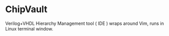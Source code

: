 # ChipVault
Verilog+VHDL Hierarchy Management tool ( IDE ) wraps around Vim, runs in Linux terminal window.
